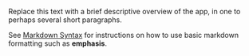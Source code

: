 
Replace this text with a brief descriptive overview of the
app, in one to perhaps several short paragraphs.

See [Markdown Syntax](https://www.markdownguide.org/basic-syntax/)
for instructions on how to use basic markdown formatting
such as **emphasis**.

